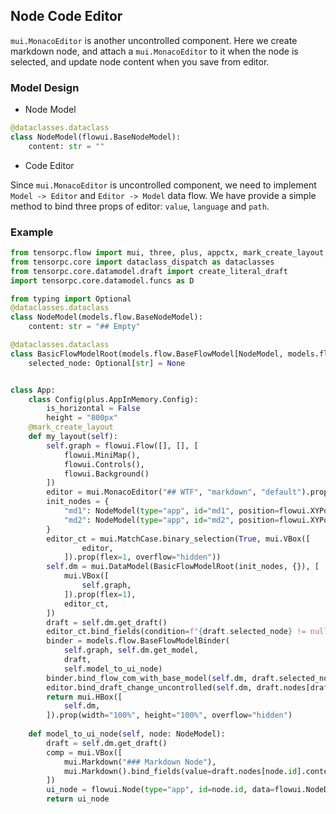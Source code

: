 ## Node Code Editor

`mui.MonacoEditor` is another uncontrolled component. Here we create markdown node, and attach a `mui.MonacoEditor` to it when the node is selected, and update node content when you save from editor.

### Model Design

* Node Model

```py
@dataclasses.dataclass
class NodeModel(flowui.BaseNodeModel):
    content: str = ""
```

* Code Editor

Since `mui.MonacoEditor` is uncontrolled component, we need to implement 
`Model -> Editor` and `Editor -> Model` data flow. We have provide a simple method to bind three props of editor: `value`, `language` and `path`.


### Example

```Python
from tensorpc.flow import mui, three, plus, appctx, mark_create_layout, flowui, models
from tensorpc.core import dataclass_dispatch as dataclasses
from tensorpc.core.datamodel.draft import create_literal_draft
import tensorpc.core.datamodel.funcs as D

from typing import Optional
@dataclasses.dataclass
class NodeModel(models.flow.BaseNodeModel):
    content: str = "## Empty"

@dataclasses.dataclass
class BasicFlowModelRoot(models.flow.BaseFlowModel[NodeModel, models.flow.BaseEdgeModel]):
    selected_node: Optional[str] = None


class App:
    class Config(plus.AppInMemory.Config):
        is_horizontal = False
        height = "800px"
    @mark_create_layout
    def my_layout(self):
        self.graph = flowui.Flow([], [], [
            flowui.MiniMap(),
            flowui.Controls(),
            flowui.Background()
        ])
        editor = mui.MonacoEditor("## WTF", "markdown", "default").prop(flex=1, minHeight=0, minWidth=0)
        init_nodes = {
            "md1": NodeModel(type="app", id="md1", position=flowui.XYPosition(0, 0), content="## Click Me To Edit"),
            "md2": NodeModel(type="app", id="md2", position=flowui.XYPosition(0, 200), content="## Click Me To Edit"),
        }
        editor_ct = mui.MatchCase.binary_selection(True, mui.VBox([
                editor,
            ]).prop(flex=1, overflow="hidden"))
        self.dm = mui.DataModel(BasicFlowModelRoot(init_nodes, {}), [
            mui.VBox([
                self.graph,
            ]).prop(flex=1),
            editor_ct,
        ])
        draft = self.dm.get_draft()
        editor_ct.bind_fields(condition=f"{draft.selected_node} != null")
        binder = models.flow.BaseFlowModelBinder(
            self.graph, self.dm.get_model, 
            draft, 
            self.model_to_ui_node)
        binder.bind_flow_com_with_base_model(self.dm, draft.selected_node)
        editor.bind_draft_change_uncontrolled(self.dm, draft.nodes[draft.selected_node].content, path_draft=D.not_null(draft.selected_node, "default"))
        return mui.HBox([
            self.dm,
        ]).prop(width="100%", height="100%", overflow="hidden")
    
    def model_to_ui_node(self, node: NodeModel):
        draft = self.dm.get_draft()
        comp = mui.VBox([
            mui.Markdown("### Markdown Node"),
            mui.Markdown().bind_fields(value=draft.nodes[node.id].content).prop(emoji=True),
        ])
        ui_node = flowui.Node(type="app", id=node.id, data=flowui.NodeData(component=comp), position=node.position)
        return ui_node

```
